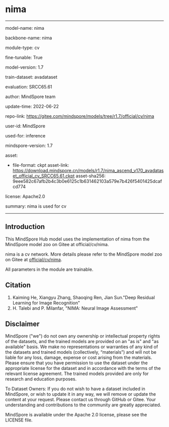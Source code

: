 # nima

---

model-name: nima

backbone-name: nima

module-type: cv

fine-tunable: True

model-version: 1.7

train-dataset: avadataset

evaluation: SRCC65.61

author: MindSpore team

update-time: 2022-06-22

repo-link: <https://gitee.com/mindspore/models/tree/r1.7/official/cv/nima>

user-id: MindSpore

used-for: inference

mindspore-version: 1.7

asset:

-
    file-format: ckpt
    asset-link: <https://download.mindspore.cn/models/r1.7/nima_ascend_v170_avadataset_official_cv_SRCC65.61.ckpt>
    asset-sha256: 9eee582c67afb2b4c3b0e6125c1b631462103a579e7b426f5401425dcafcd774

license: Apache2.0

summary: nima is used for cv

---

## Introduction

This MindSpore Hub model uses the implementation of nima from the MindSpore model zoo on Gitee at official/cv/nima.

nima is a cv network. More details please refer to the MindSpore model zoo on Gitee at [official/cv/nima](https://gitee.com/mindspore/models/blob/r1.7/official/cv/nima/README.md).

All parameters in the module are trainable.

## Citation

1. Kaiming He, Xiangyu Zhang, Shaoqing Ren, Jian Sun."Deep Residual Learning for Image Recognition"
2. H. Talebi and P. Milanfar, "NIMA: Neural Image Assessment"

## Disclaimer

MindSpore ("we") do not own any ownership or intellectual property rights of the datasets, and the trained models are provided on an "as is" and "as available" basis. We make no representations or warranties of any kind of the datasets and trained models (collectively, “materials”) and will not be liable for any loss, damage, expense or cost arising from the materials. Please ensure that you have permission to use the dataset under the appropriate license for the dataset and in accordance with the terms of the relevant license agreement. The trained models provided are only for research and education purposes.

To Dataset Owners: If you do not wish to have a dataset included in MindSpore, or wish to update it in any way, we will remove or update the content at your request. Please contact us through GitHub or Gitee. Your understanding and contributions to the community are greatly appreciated.

MindSpore is available under the Apache 2.0 license, please see the LICENSE file.
